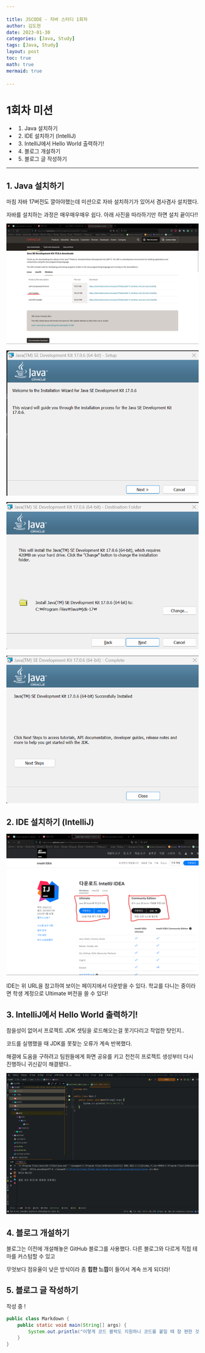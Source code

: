 ```yaml
---

title: JSCODE - 자바 스터디 1회차
author: 김도현
date: 2023-01-30
categories: [Java, Study]
tags: [Java, Study]
layout: post
toc: true
math: true
mermaid: true

---
```


# 1회차 미션

- 1. Java 설치하기

- 2. IDE 설치하기 (IntelliJ)

- 3. IntelliJ에서 Hello World 출력하기!

- 4. 블로그 개설하기

- 5. 블로그 글 작성하기

---

## 1. Java 설치하기

마침 자바 17버전도 깔아야했는데 미션으로 자바 설치하기가 있어서 겸사겸사 설치했다.

자바를 설치하는 과정은 매우매우매우 쉽다. 아래 사진을 따라하기만 하면 설치 끝이다!!

![img.png](https://github.com/K-Diger/K-Diger.github.io/blob/main/images/jscode/week1/img.png?raw=true)

![img_1.png](https://github.com/K-Diger/K-Diger.github.io/blob/main/images/jscode/week1/img_1.png?raw=true)

![img_2.png](https://github.com/K-Diger/K-Diger.github.io/blob/main/images/jscode/week1/img_2.png?raw=true)

![img_3.png](https://github.com/K-Diger/K-Diger.github.io/blob/main/images/jscode/week1/img_3.png?raw=true)

## 2. IDE 설치하기 (IntelliJ)

![img_4.png](https://github.com/K-Diger/K-Diger.github.io/blob/main/images/jscode/week1/img_4.png?raw=true)

IDE는 위 URL을 참고하여 보이는 페이지에서 다운받을 수 있다. 학교를 다니는 중이라면 학생 계정으로 Ultimate 버전을 쓸 수 있다!

## 3. IntelliJ에서 Hello World 출력하기!

참을성이 없어서 프로젝트 JDK 셋팅을 로드해오는걸 못기다리고 작업한 탓인지..

코드를 실행했을 때 JDK를 못찾는 오류가 계속 반복했다.

해결에 도움을 구하려고 팀원들에게 화면 공유를 키고 천천히 프로젝트 생성부터 다시 진행하니 귀신같이 해결됐다..

![img_5.png](https://github.com/K-Diger/K-Diger.github.io/blob/main/images/jscode/week1/img_5.png?raw=true)

## 4. 블로그 개설하기

블로그는 이전에 개설해놓은 GitHub 블로그를 사용했다. 다른 블로그와 다르게 직접 테마를 커스텀할 수 있고

무엇보다 점유율이 낮은 방식이라 좀 **힙한 느낌**이 들어서 계속 쓰게 되더라!

## 5. 블로그 글 작성하기

작성 중 !

```java
public class Markdown {
    public static void main(String[] args) {
        System.out.println("이렇게 코드 블럭도 지원하니 코드를 붙일 때 참 편한 것 같다!");
    }
}
```

